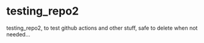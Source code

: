 # testing_repo2
testing_repo2, to test github actions and other stuff, safe to delete when not needed...
